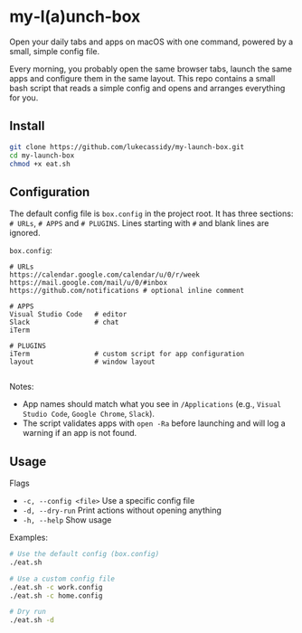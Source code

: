 # my‑l(a)unch‑box

Open your daily tabs and apps on macOS with one command, powered by a small, simple config file.

Every morning, you probably open the same browser tabs, launch the same apps and configure them in the same layout. This repo contains a small bash script that reads a simple config and opens and arranges everything for you.

## Install
```bash
git clone https://github.com/lukecassidy/my-launch-box.git
cd my-launch-box
chmod +x eat.sh
```

## Configuration
The default config file is `box.config` in the project root. It has three sections: `# URLs`, `# APPS` and `# PLUGINS`. Lines starting with `#` and blank lines are ignored.

`box.config`:
```text
# URLs
https://calendar.google.com/calendar/u/0/r/week
https://mail.google.com/mail/u/0/#inbox
https://github.com/notifications # optional inline comment

# APPS
Visual Studio Code   # editor
Slack                # chat
iTerm

# PLUGINS
iTerm                # custom script for app configuration
layout               # window layout


```

Notes:
- App names should match what you see in `/Applications` (e.g., `Visual Studio Code`, `Google Chrome`, `Slack`).
- The script validates apps with `open -Ra` before launching and will log a warning if an app is not found.

## Usage
Flags
- `-c, --config <file>`  Use a specific config file
- `-d, --dry-run`        Print actions without opening anything
- `-h, --help`           Show usage

Examples:
```bash
# Use the default config (box.config)
./eat.sh

# Use a custom config file
./eat.sh -c work.config
./eat.sh -c home.config

# Dry run
./eat.sh -d
```
